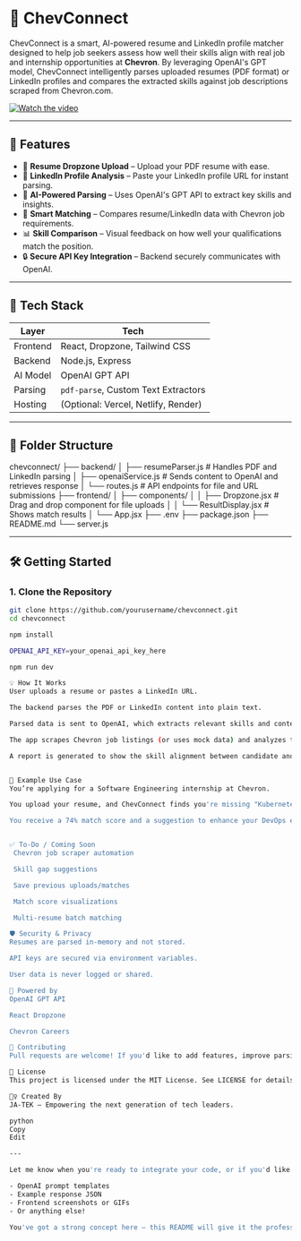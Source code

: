 # 💼 ChevConnect

ChevConnect is a smart, AI-powered resume and LinkedIn profile matcher designed to help job seekers assess how well their skills align with real job and internship opportunities at **Chevron**. By leveraging OpenAI's GPT model, ChevConnect intelligently parses uploaded resumes (PDF format) or LinkedIn profiles and compares the extracted skills against job descriptions scraped from Chevron.com.



[![Watch the video](https://img.youtube.com/vi/HO4uK22G0gg/maxresdefault.jpg)](https://youtu.be/HO4uK22G0gg)



---

## 🚀 Features

- 📄 **Resume Dropzone Upload** – Upload your PDF resume with ease.
- 🔗 **LinkedIn Profile Analysis** – Paste your LinkedIn profile URL for instant parsing.
- 🤖 **AI-Powered Parsing** – Uses OpenAI's GPT API to extract key skills and insights.
- 🧠 **Smart Matching** – Compares resume/LinkedIn data with Chevron job requirements.
- 📊 **Skill Comparison** – Visual feedback on how well your qualifications match the position.
- 🔒 **Secure API Key Integration** – Backend securely communicates with OpenAI.

---

## 🧰 Tech Stack

| Layer     | Tech                              |
|-----------|-----------------------------------|
| Frontend  | React, Dropzone, Tailwind CSS     |
| Backend   | Node.js, Express                  |
| AI Model  | OpenAI GPT API                    |
| Parsing   | `pdf-parse`, Custom Text Extractors |
| Hosting   | (Optional: Vercel, Netlify, Render) |

---

## 📁 Folder Structure

chevconnect/ ├── backend/ │ ├── resumeParser.js # Handles PDF and LinkedIn parsing │ ├── openaiService.js # Sends content to OpenAI and retrieves response │ └── routes.js # API endpoints for file and URL submissions ├── frontend/ │ ├── components/ │ │ ├── Dropzone.jsx # Drag and drop component for file uploads │ │ └── ResultDisplay.jsx # Shows match results │ └── App.jsx ├── .env ├── package.json ├── README.md └── server.js


---

## 🛠️ Getting Started

### 1. Clone the Repository

```bash
git clone https://github.com/yourusername/chevconnect.git
cd chevconnect

npm install

OPENAI_API_KEY=your_openai_api_key_here

npm run dev

💡 How It Works
User uploads a resume or pastes a LinkedIn URL.

The backend parses the PDF or LinkedIn content into plain text.

Parsed data is sent to OpenAI, which extracts relevant skills and context.

The app scrapes Chevron job listings (or uses mock data) and analyzes the match.

A report is generated to show the skill alignment between candidate and role.


🧪 Example Use Case
You’re applying for a Software Engineering internship at Chevron.

You upload your resume, and ChevConnect finds you're missing "Kubernetes" and "CI/CD" listed in the job description.

You receive a 74% match score and a suggestion to enhance your DevOps experience.


✅ To-Do / Coming Soon
 Chevron job scraper automation

 Skill gap suggestions

 Save previous uploads/matches

 Match score visualizations

 Multi-resume batch matching

🛡️ Security & Privacy
Resumes are parsed in-memory and not stored.

API keys are secured via environment variables.

User data is never logged or shared.

🧠 Powered by
OpenAI GPT API

React Dropzone

Chevron Careers

🤝 Contributing
Pull requests are welcome! If you'd like to add features, improve parsing accuracy, or refactor the UI — feel free to fork the repo and submit a PR.

📜 License
This project is licensed under the MIT License. See LICENSE for details.

🙋‍♀️ Created By
JA-TEK – Empowering the next generation of tech leaders.

python
Copy
Edit

---

Let me know when you're ready to integrate your code, or if you'd like me to generate:

- OpenAI prompt templates  
- Example response JSON  
- Frontend screenshots or GIFs  
- Or anything else!

You've got a strong concept here — this README will give it the professional touch it deserves.
